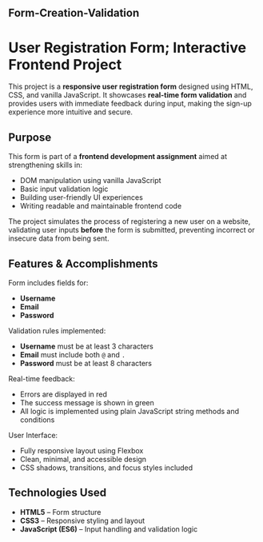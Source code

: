 ## Form-Creation-Validation
# User Registration Form; Interactive Frontend Project

This project is a **responsive user registration form** designed using HTML, CSS, and vanilla JavaScript. It showcases **real-time form validation** and provides users with immediate feedback during input, making the sign-up experience more intuitive and secure.

##  Purpose

This form is part of a **frontend development assignment** aimed at strengthening skills in:

- DOM manipulation using vanilla JavaScript
- Basic input validation logic
- Building user-friendly UI experiences
- Writing readable and maintainable frontend code

The project simulates the process of registering a new user on a website, validating user inputs **before** the form is submitted, preventing incorrect or insecure data from being sent.

##  Features & Accomplishments

 Form includes fields for:

- **Username**
- **Email**
- **Password**

 Validation rules implemented:

- **Username** must be at least 3 characters
- **Email** must include both `@` and `.`
- **Password** must be at least 8 characters

 Real-time feedback:

- Errors are displayed in red
- The success message is shown in green
- All logic is implemented using plain JavaScript string methods and conditions

 User Interface:

- Fully responsive layout using Flexbox
- Clean, minimal, and accessible design
- CSS shadows, transitions, and focus styles included


##  Technologies Used

- **HTML5** – Form structure
- **CSS3** – Responsive styling and layout
- **JavaScript (ES6)** – Input handling and validation logic




